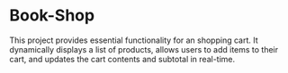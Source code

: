 # Book-Shop

This project provides essential functionality for an shopping cart. It dynamically displays a list of products, allows users to add items to their cart, and updates the cart contents and subtotal in real-time.
